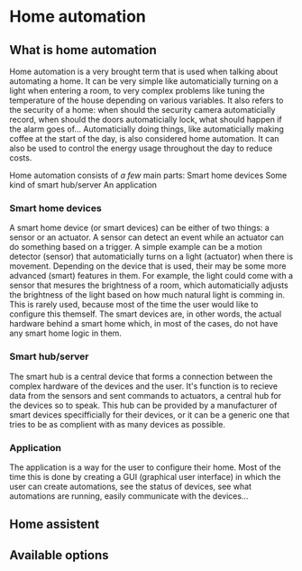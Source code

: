 # Home automation
## What is home automation
Home automation is a very brought term that is used when talking about automating a home. It can be very simple like automaticially turning on a light when entering a room, to very complex problems like tuning the temperature of the house depending on various variables. It also refers to the security of a home: when should the security camera automaticially record, when should the doors automaticially lock, what should happen if the alarm goes of… Automaticially doing things, like automaticially making coffee at the start of the day, is also considered home automation. It can also be used to control the energy usage throughout the day to reduce costs.

Home automation consists of _a few_ main parts:
Smart home devices
Some kind of smart hub/server
An application

### Smart home devices
A smart home device (or smart devices) can be either of two things: a sensor or an actuator. A sensor can detect an event while an actuator can do something based on a trigger. A simple example can be a motion detector (sensor) that automaticially turns on a light (actuator) when there is movement. Depending on the device that is used, their may be some more advanced (smart) features in them. For example, the light could come with a sensor that mesures the brightness of a room, which automaticially adjusts the brightness of the light based on how much natural light is comming in. This is rarely used, because most of the time the user would like to configure this themself. The smart devices are, in other words, the actual hardware behind a smart home which, in most of the cases, do not have any smart home logic in them.
### Smart hub/server
The smart hub is a central device that forms a connection between the complex hardware of the devices and the user. It's function is to recieve data from the sensors and sent commands to actuators, a central hub for the devices so to speak. This hub can be provided by a manufacturer of smart devices specifficially for their devices, or it can be a generic one that tries to be as complient with as many devices as possible.
### Application
The application is a way for the user to configure their home. Most of the time this is done by creating a GUI (graphical user interface) in which the user can create automations, see the status of devices, see what automations are running, easily communicate with the devices… 
## Home assistent

## Available options